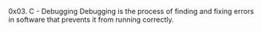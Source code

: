 0x03. C - Debugging
Debugging is the process of finding and fixing errors in software that prevents it from running correctly.
